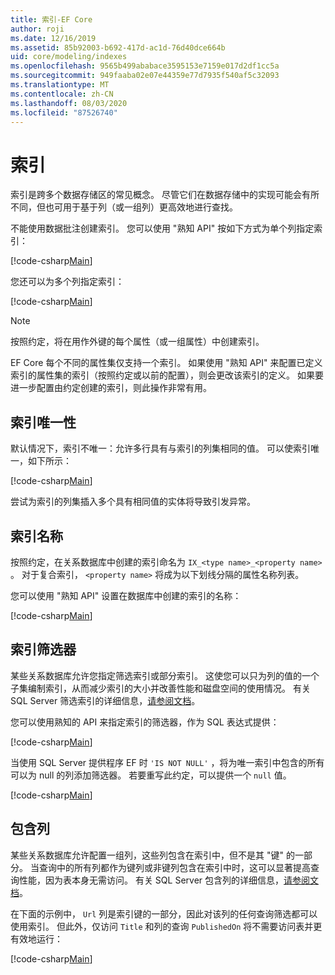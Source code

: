 ```yaml
---
title: 索引-EF Core
author: roji
ms.date: 12/16/2019
ms.assetid: 85b92003-b692-417d-ac1d-76d40dce664b
uid: core/modeling/indexes
ms.openlocfilehash: 9565b499ababace3595153e7159e017d2df1cc5a
ms.sourcegitcommit: 949faaba02e07e44359e77d7935f540af5c32093
ms.translationtype: MT
ms.contentlocale: zh-CN
ms.lasthandoff: 08/03/2020
ms.locfileid: "87526740"
---
```

# <a name="indexes"></a>索引

索引是跨多个数据存储区的常见概念。 尽管它们在数据存储中的实现可能会有所不同，但也可用于基于列（或一组列）更高效地进行查找。

不能使用数据批注创建索引。 您可以使用 "熟知 API" 按如下方式为单个列指定索引：

[!code-csharp[Main](../../../samples/core/Modeling/FluentAPI/Index.cs?name=Index&highlight=4)]

您还可以为多个列指定索引：

[!code-csharp[Main](../../../samples/core/Modeling/FluentAPI/IndexComposite.cs?name=Composite&highlight=4)]

> [!NOTE]
> 按照约定，将在用作外键的每个属性（或一组属性）中创建索引。
>
> EF Core 每个不同的属性集仅支持一个索引。 如果使用 "熟知 API" 来配置已定义索引的属性集的索引（按照约定或以前的配置），则会更改该索引的定义。 如果要进一步配置由约定创建的索引，则此操作非常有用。

## <a name="index-uniqueness"></a>索引唯一性

默认情况下，索引不唯一：允许多行具有与索引的列集相同的值。 可以使索引唯一，如下所示：

[!code-csharp[Main](../../../samples/core/Modeling/FluentAPI/IndexUnique.cs?name=IndexUnique&highlight=5)]

尝试为索引的列集插入多个具有相同值的实体将导致引发异常。

## <a name="index-name"></a>索引名称

按照约定，在关系数据库中创建的索引命名为 `IX_<type name>_<property name>` 。 对于复合索引， `<property name>` 将成为以下划线分隔的属性名称列表。

您可以使用 "熟知 API" 设置在数据库中创建的索引的名称：

[!code-csharp[Main](../../../samples/core/Modeling/FluentAPI/IndexName.cs?name=IndexName&highlight=5)]

## <a name="index-filter"></a>索引筛选器

某些关系数据库允许您指定筛选索引或部分索引。 这使您可以只为列的值的一个子集编制索引，从而减少索引的大小并改善性能和磁盘空间的使用情况。 有关 SQL Server 筛选索引的详细信息，[请参阅文档](/sql/relational-databases/indexes/create-filtered-indexes)。

您可以使用熟知的 API 来指定索引的筛选器，作为 SQL 表达式提供：

[!code-csharp[Main](../../../samples/core/Modeling/FluentAPI/IndexFilter.cs?name=IndexFilter&highlight=5)]

当使用 SQL Server 提供程序 EF 时 `'IS NOT NULL'` ，将为唯一索引中包含的所有可以为 null 的列添加筛选器。 若要重写此约定，可以提供一个 `null` 值。

[!code-csharp[Main](../../../samples/core/Modeling/FluentAPI/IndexNoFilter.cs?name=IndexNoFilter&highlight=6)]

## <a name="included-columns"></a>包含列

某些关系数据库允许配置一组列，这些列包含在索引中，但不是其 "键" 的一部分。 当查询中的所有列都作为键列或非键列包含在索引中时，这可以显著提高查询性能，因为表本身无需访问。 有关 SQL Server 包含列的详细信息，[请参阅文档](/sql/relational-databases/indexes/create-indexes-with-included-columns)。

在下面的示例中， `Url` 列是索引键的一部分，因此对该列的任何查询筛选都可以使用索引。 但此外，仅访问 `Title` 和列的查询 `PublishedOn` 将不需要访问表并更有效地运行：

[!code-csharp[Main](../../../samples/core/Modeling/FluentAPI/IndexInclude.cs?name=IndexInclude&highlight=5-9)]
